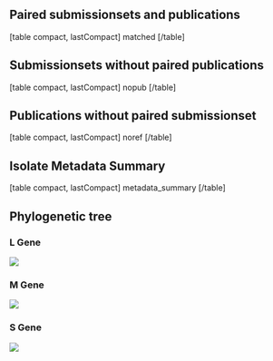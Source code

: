 

## Paired submissionsets and publications

[table compact, lastCompact]
matched
[/table]


## Submissionsets without paired publications

[table compact, lastCompact]
nopub
[/table]

## Publications without paired submissionset

[table compact, lastCompact]
noref
[/table]


## Isolate Metadata Summary


[table compact, lastCompact]
metadata_summary
[/table]


## Phylogenetic tree

### L Gene

![](https://cms.hivdb.org/prod/downloads/pgl/CCHF/L_gene-1.png#!maxWidth=80rem)

### M Gene

![](https://cms.hivdb.org/prod/downloads/pgl/CCHF/M_gene-1.png#!maxWidth=80rem)

### S Gene

![](https://cms.hivdb.org/prod/downloads/pgl/CCHF/S_gene-1.png#!maxWidth=80rem)
